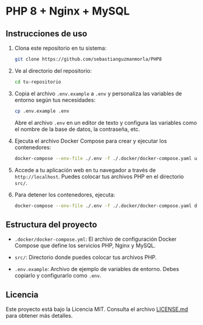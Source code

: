 # PHP 8 + Nginx + MySQL

## Instrucciones de uso

1. Clona este repositorio en tu sistema:

   ```bash
   git clone https://github.com/sebastianguzmanmorla/PHP8
   ```

2. Ve al directorio del repositorio:

   ```bash
   cd tu-repositorio
   ```

3. Copia el archivo `.env.example` a `.env` y personaliza las variables de entorno según tus necesidades:

   ```bash
   cp .env.example .env
   ```

   Abre el archivo `.env` en un editor de texto y configura las variables como el nombre de la base de datos, la contraseña, etc.

4. Ejecuta el archivo Docker Compose para crear y ejecutar los contenedores:

   ```bash
   docker-compose --env-file ./.env -f ./.docker/docker-compose.yaml up
   ```

5. Accede a tu aplicación web en tu navegador a través de `http://localhost`. Puedes colocar tus archivos PHP en el directorio `src/`.

6. Para detener los contenedores, ejecuta:

   ```bash
   docker-compose --env-file ./.env -f ./.docker/docker-compose.yaml down
   ```

## Estructura del proyecto

- `.docker/docker-compose.yml`: El archivo de configuración Docker Compose que define los servicios PHP, Nginx y MySQL.

- `src/`: Directorio donde puedes colocar tus archivos PHP.

- `.env.example`: Archivo de ejemplo de variables de entorno. Debes copiarlo y configurarlo como `.env`.

## Licencia

Este proyecto está bajo la Licencia MIT. Consulta el archivo [LICENSE.md](LICENSE.md) para obtener más detalles.